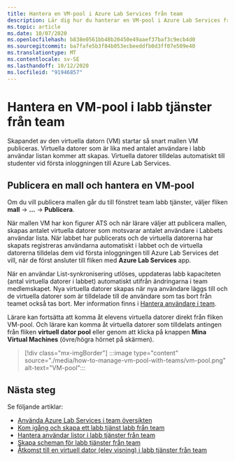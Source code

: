 ```yaml
---
title: Hantera en VM-pool i Azure Lab Services från team
description: Lär dig hur du hanterar en VM-pool i Azure Lab Services från team.
ms.topic: article
ms.date: 10/07/2020
ms.openlocfilehash: b838e0561bb48b20450e49aaef37baf3c9ecb4d0
ms.sourcegitcommit: ba7fafe5b3f84b053ecbeeddfb0d3ff07e509e40
ms.translationtype: MT
ms.contentlocale: sv-SE
ms.lasthandoff: 10/12/2020
ms.locfileid: "91946857"
---
```

# <a name="manage-a-vm-pool-in-lab-services-from-teams"></a>Hantera en VM-pool i labb tjänster från team

Skapandet av den virtuella datorn (VM) startar så snart mallen VM publiceras. Virtuella datorer som är lika med antalet användare i labb användar listan kommer att skapas. Virtuella datorer tilldelas automatiskt till studenter vid första inloggningen till Azure Lab Services. 

## <a name="publish-a-template-and-manage-a-vm-pool"></a>Publicera en mall och hantera en VM-pool

Om du vill publicera mallen går du till fönstret team labb tjänster, väljer fliken **mall** -> **...**  ->  **Publicera**.

När mallen VM har kon figurer ATS och när lärare väljer att publicera mallen, skapas antalet virtuella datorer som motsvarar antalet användare i Labbets användar lista. När labbet har publicerats och de virtuella datorerna har skapats registreras användarna automatiskt i labbet och de virtuella datorerna tilldelas dem vid första inloggningen till Azure Lab Services det vill, när de först ansluter till fliken med **Azure Lab Services** app. 

När en användar List-synkronisering utlöses, uppdateras labb kapaciteten (antal virtuella datorer i labbet) automatiskt utifrån ändringarna i team medlemskapet. Nya virtuella datorer skapas när nya användare läggs till och de virtuella datorer som är tilldelade till de användare som tas bort från teamet också tas bort. Mer information finns i [Hantera användare i team](how-to-manage-user-lists-within-teams.md). 

Lärare kan fortsätta att komma åt elevens virtuella datorer direkt från fliken VM-pool. Och lärare kan komma åt virtuella datorer som tilldelats antingen från fliken **virtuell dator pool** eller genom att klicka på knappen **Mina Virtual Machines** (övre/högra hörnet på skärmen). 

> [!div class="mx-imgBorder"]
> :::image type="content" source="./media/how-to-manage-vm-pool-with-teams/vm-pool.png" alt-text="VM-pool":::

## <a name="next-steps"></a>Nästa steg

Se följande artiklar:

- [Använda Azure Lab Services i team översikten](lab-services-within-teams-overview.md)
- [Kom igång och skapa ett labb tjänst labb från team](how-to-get-started-create-lab-within-teams.md)
- [Hantera användar listor i labb tjänster från team](how-to-manage-user-lists-within-teams.md)
- [Skapa scheman för labb tjänster från team](how-to-create-schedules-within-teams.md)
- [Åtkomst till en virtuell dator (elev visning) i labb tjänster från team](how-to-access-vm-for-students-within-teams.md)



